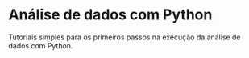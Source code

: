 # Análise de dados com Python
Tutoriais simples para os primeiros passos na execução da análise de dados com Python.
